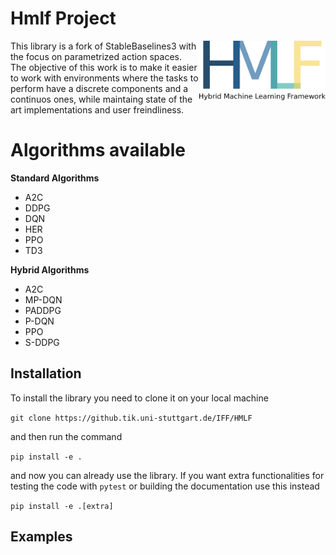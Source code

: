 # Hmlf Project
<img src="docs/\_static/img/hmlf.png" align="right" width="40%"/>
This library is a fork of StableBaselines3 with the focus on parametrized action spaces.
The objective of this work is to make it easier to work with environments where the tasks to perform have a discrete components and a continuos ones, while maintaing state of the art implementations and user freindliness. 

# Algorithms available


**Standard Algorithms**
- A2C
- DDPG
- DQN
- HER
- PPO
- TD3

**Hybrid Algorithms**
- A2C
- MP-DQN
- PADDPG
- P-DQN
- PPO
- S-DDPG


## Installation
To install the library you need to clone it on your local machine

```git clone https://github.tik.uni-stuttgart.de/IFF/HMLF```

and then run the command

```pip install -e .```

and now you can already use the library. If you want extra functionalities for testing the code with `pytest` or building the documentation use this instead

```pip install -e .[extra]```


## Examples
